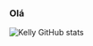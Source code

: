 ### Olá
![Kelly GitHub stats](https://github-readme-stats.vercel.app/api?username=Kelly-Araujo&show_icons=true&theme=merko)
